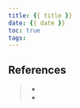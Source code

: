 ```yaml
---
title: {{ title }}
date: {{ date }}
toc: true
tags: 
---
```






## References
> - []()
> - []()
